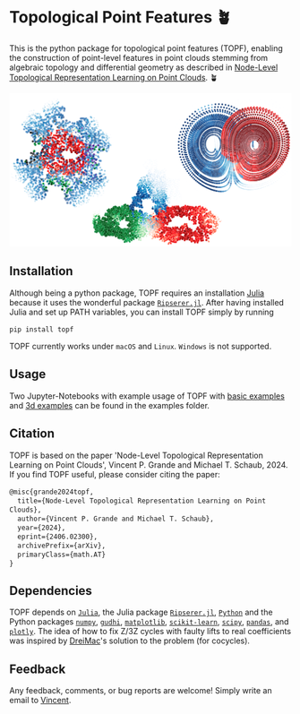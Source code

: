 # Topological Point Features 🪴

This is the python package for topological point features (TOPF), enabling the construction of point-level features in point clouds stemming from algebraic topology and differential geometry as described in [Node-Level Topological Representation Learning on Point Clouds](https://arxiv.org/abs/2406.02300). 🪴

![Example of TOPF on three point clouds](https://github.com/vincent-grande/topf/blob/main/examples/teaserfigure.png)

## Installation

Although being a python package, TOPF requires an installation [Julia](https://julialang.org/downloads/) because it uses the wonderful package [`Ripserer.jl`](https://mtsch.github.io/Ripserer.jl/dev/). After having installed Julia and set up PATH variables, you can install TOPF simply by running

    pip install topf

TOPF currently works under `macOS` and `Linux`. `Windows` is not supported.

## Usage

Two Jupyter-Notebooks with example usage of TOPF with [basic examples](https://github.com/vincent-grande/topf/blob/main/examples/topf_basic_examples.ipynb) and [3d examples](https://github.com/vincent-grande/topf/blob/main/examples/topf_examples3d.ipynb) can be found in the examples folder.

## Citation

TOPF is based on the paper 'Node-Level Topological Representation Learning on Point Clouds', Vincent P. Grande and Michael T. Schaub, 2024.
If you find TOPF useful, please consider citing the paper:

    @misc{grande2024topf,
      title={Node-Level Topological Representation Learning on Point Clouds}, 
      author={Vincent P. Grande and Michael T. Schaub},
      year={2024},
      eprint={2406.02300},
      archivePrefix={arXiv},
      primaryClass={math.AT}
    }

## Dependencies

TOPF depends on [`Julia`](https://julialang.org), the Julia package [`Ripserer.jl`](https://mtsch.github.io/Ripserer.jl/dev/), [`Python`](https://www.python.org) and the Python packages [`numpy`](https://numpy.org), [`gudhi`](https://gudhi.inria.fr), [`matplotlib`](https://matplotlib.org), [`scikit-learn`](https://scikit-learn.org/stable/), [`scipy`](https://scipy.org), [`pandas`](https://pandas.pydata.org), and [`plotly`](https://plotly.com). The idea of how to fix Z/3Z cycles with faulty lifts to real coefficients was inspired by [DreiMac](https://dreimac.scikit-tda.org/en/latest/)'s solution to the problem (for cocycles).

## Feedback

Any feedback, comments, or bug reports are welcome! Simply write an email to [Vincent](https://vincent-grande.github.io). 